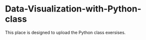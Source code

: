 # Data-Visualization-with-Python-class
This place is designed to upload the Python class exersises.
